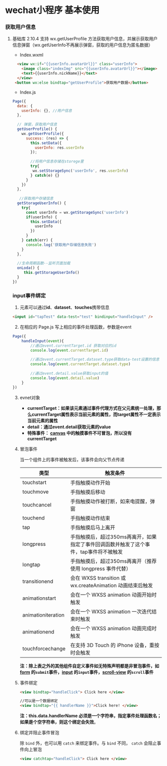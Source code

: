 #	wechat小程序 基本使用

### 获取用户信息

1. 基础库 2.10.4 支持 wx.getUserProfile 方法获取用户信息，并展示获取用户信息弹窗（wx.getUserInfo不再展示弹窗，获取的用户信息为匿名数据）

   * Index.wxml

   ```html
     <view wx:if="{{userInfo.avatarUrl}}" class="userInfo">
       <image class="indexImg" src="{{userInfo.avatarUrl}}"></image>
       <text>{{userInfo.nickName}}</text>
     </view>
   	<button wx:else bindtap="getUserProfile">获取用户数据</button>
   ```

   * Index.js

   ```javascript
   Page({
     data: {
       userInfo: {}, //用户信息
     },
     
     // 弹窗，获取用户信息
     getUserProfile() {
       wx.getUserProfile({
         success: (res) => {
           this.setData({
             userInfo: res.userInfo
           });
           
           //将用户信息存储在storege里
           try{
   	        wx.setStorageSync('userInfo', res.userInfo)          
           } catch(e) {}
         }
       })
     },
     
      //获取用户存储信息
     getStorageUserInfo() {
       try{
         const userInfo = wx.getStorageSync('userInfo')
         if(userInfo) {
           this.setData({
             userInfo
           })
         }
       } catch(err) {
         console.log('获取用户存储信息失败')
       }
     },
     
     //生命周期函数--监听页面加载
     onLoda() {
     	this.getStorageUserInfo()
     }
   })
   ```

   

   ### input事件绑定

   1. 元素可以通过**id**、**dataset**、**touches**携带信息

   ```html
   <input id="tapTest" data-test="test" bindinput="handleInput" />
   ```
   
   
   
   2. 在相应的 Page.js 写上相应的事件处理函数，参数是event
   
   ```javascript
   Page({
       handleInput(event){
           //通过event.currentTarget.id 获取对应的id
           console.log(event.currentTarget.id)
           
           //通过event.currentTarget.dataset.type获取data-test设置的信息
           console.log(event.currentTarget.dataset.type)
           
           //通过event.detail.value获取input的值
           console.log(event.detail.value)
       }
   })
   ```
   
   
   
   3. evnet对象
   
      * **currentTarget：如果该元素通过事件代理方式在父元素统一处理，那么currentTarget属性表示当前元素的属性，而target属性不一定表示当前元素的属性**
      * **detail：通过event.detail获取元素的value**
      * **特殊事件： [canvas](https://developers.weixin.qq.com/miniprogram/dev/component/canvas.html) 中的触摸事件不可冒泡，所以没有 currentTarget**
   
      
   
   4. 冒泡事件
   
      当一个组件上的事件被触发后，该事件会向父节点传递
   
      | 类型               | 触发条件                                                     |
      | ------------------ | ------------------------------------------------------------ |
      | touchstart         | 手指触摸动作开始                                             |
      | touchmove          | 手指触摸后移动                                               |
      | touchcancel        | 手指触摸动作被打断，如来电提醒，弹窗                         |
      | touchend           | 手指触摸动作结束                                             |
      | tap                | 手指触摸后马上离开                                           |
      | longpress          | 手指触摸后，超过350ms再离开，如果指定了事件回调函数并触发了这个事件，tap事件将不被触发 |
      | longtap            | 手指触摸后，超过350ms再离开（推荐使用 longpress 事件代替）   |
      | transitionend      | 会在 WXSS transition 或 wx.createAnimation 动画结束后触发    |
      | animationstart     | 会在一个 WXSS animation 动画开始时触发                       |
      | animationiteration | 会在一个 WXSS animation 一次迭代结束时触发                   |
      | animationend       | 会在一个 WXSS animation 动画完成时触发                       |
      | touchforcechange   | 在支持 3D Touch 的 iPhone 设备，重按时会触发                 |
   
      **注：除上表之外的其他组件自定义事件如无特殊声明都是非冒泡事件，如 [form](https://developers.weixin.qq.com/miniprogram/dev/component/form.html) 的`submit`事件，[input](https://developers.weixin.qq.com/miniprogram/dev/component/input.html) 的`input`事件，[scroll-view](https://developers.weixin.qq.com/miniprogram/dev/component/scroll-view.html) 的`scroll`事件**
   
      
   
   5. 事件绑定
   
      ```html
      <view bindtap="handleClick"> Click here </view>
      
      //可以是一个数据绑定
      <view bindtap="{{ handlerName }}">Click here! </view>
      
      ```
   
      **注：this.data.handlerName 必须是一个字符串，指定事件处理函数名；如果是个空字符串，则这个绑定会失效**。  
   
      
   
   6. 绑定并阻止事件冒泡
   
      除 `bind` 外，也可以用 `catch` 来绑定事件。与 `bind` 不同， `catch` 会阻止事件向上冒泡
   
      ```html
      <view catchtap="handleClick"> Click here </view>
      ```